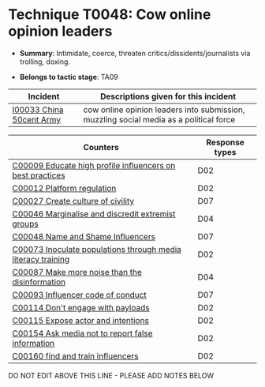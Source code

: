 # Technique T0048: Cow online opinion leaders

* **Summary**: Intimidate, coerce, threaten critics/dissidents/journalists via trolling, doxing. 

* **Belongs to tactic stage**: TA09


| Incident | Descriptions given for this incident |
| -------- | -------------------- |
| [I00033 China 50cent Army](../incidents/I00033.md) | cow online opinion leaders into submission, muzzling social media as a political force |



| Counters | Response types |
| -------- | -------------- |
| [C00009 Educate high profile influencers on best practices](../counters/C00009.md) | D02 |
| [C00012 Platform regulation](../counters/C00012.md) | D02 |
| [C00027 Create culture of civility](../counters/C00027.md) | D07 |
| [C00046 Marginalise and discredit extremist groups](../counters/C00046.md) | D04 |
| [C00048 Name and Shame Influencers](../counters/C00048.md) | D07 |
| [C00073 Inoculate populations through media literacy training](../counters/C00073.md) | D02 |
| [C00087 Make more noise than the disinformation](../counters/C00087.md) | D04 |
| [C00093 Influencer code of conduct](../counters/C00093.md) | D07 |
| [C00114 Don't engage with payloads](../counters/C00114.md) | D02 |
| [C00115 Expose actor and intentions](../counters/C00115.md) | D02 |
| [C00154 Ask media not to report false information](../counters/C00154.md) | D02 |
| [C00160 find and train influencers](../counters/C00160.md) | D02 |


DO NOT EDIT ABOVE THIS LINE - PLEASE ADD NOTES BELOW